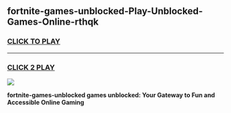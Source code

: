 
## fortnite-games-unblocked-Play-Unblocked-Games-Online-rthqk
<h3>
<a href="https://premium76.site?title=fortnite-games-unblocked&ref=25A">CLICK TO PLAY</a></h3>
<hr>

<h3>
<a href="https://premium76.site?title=fortnite-games-unblocked&ref=25A">CLICK 2 PLAY</a>
  
</h3>

<a href="https://premium76.site?title=fortnite-games-unblocked&ref=25A"><img src="https://clearcache.store/games.png"></a>


**fortnite-games-unblocked games unblocked: Your Gateway to Fun and Accessible Online Gaming**

